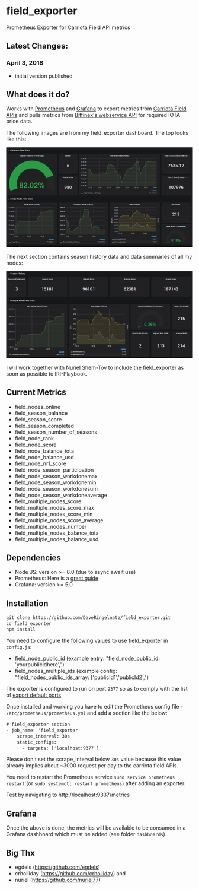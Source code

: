 # field_exporter
Prometheus Exporter for Carriota Field API metrics

## Latest Changes:

### April 3, 2018
* initial version published

## What does it do?

Works with [Prometheus](https://github.com/prometheus/prometheus) and [Grafana](https://grafana.com/) to export metrics from [Carriota Field APIs](http://field.carriota.com/) and pulls metrics from [Bitfinex's webservice API](https://docs.bitfinex.com/v2/docs) for required IOTA price data.

The following images are from my field_exporter dashboard. The top looks like this:

![top of dashboard](https://github.com/DaveRingelnatz/field_exporter/blob/master/images/field_exporter_top.png)

The next section contains season history data and data summaries of all my nodes:

![bottom of dashboard](https://github.com/DaveRingelnatz/field_exporter/blob/master/images/field_exporter_bottom.png)

I will work together with Nuriel Shem-Tov to include the field_exporter as soon as possible to IRI-Playbook.

## Current Metrics

* field_nodes_online
* field_season_balance
* field_season_score
* field_season_completed
* field_season_number_of_seasons
* field_node_rank
* field_node_score
* field_node_balance_iota
* field_node_balance_usd
* field_node_nr1_score
* field_node_season_participation
* field_node_season_workdonemax
* field_node_season_workdonemin
* field_node_season_workdonesum
* field_node_season_workdoneaverage
* field_multiple_nodes_score
* field_multiple_nodes_score_max
* field_multiple_nodes_score_min
* field_multiple_nodes_score_average
* field_multiple_nodes_number
* field_multiple_nodes_balance_iota
* field_multiple_nodes_balance_usd

## Dependencies

* Node JS: version >= 8.0 (due to async await use)
* Prometheus:  Here is a [great guide](https://www.digitalocean.com/community/tutorials/how-to-install-prometheus-on-ubuntu-16-04)
* Grafana: version >= 5.0

## Installation

```
git clone https://github.com/DaveRingelnatz/field_exporter.git
cd field_exporter
npm install
```

You need to configure the following values to use field_exporter in `config.js`:

* field_node_public_id (example entry: "field_node_public_id: 'yourpublicidhere',")
* field_nodes_multiple_ids (example config: "field_nodes_public_ids_array: ['publicId1','publicId2',")

The exporter is configured to run on port `9377` so as to comply with the list of [export default ports](https://github.com/prometheus/prometheus/wiki/Default-port-allocations)

Once installed and working you have to edit the Prometheus config file - `/etc/prometheus/prometheus.yml` and add a section like the below:

```
# field_exporter section
- job_name: 'field_exporter'
    scrape_interval: 30s
    static_configs:
      - targets: ['localhost:9377']
```
Please don't set the scrape_interval below `30s` value because this value already implies about ~3000 request per day to the carriota field APIs.

You need to restart the Prometheus service `sudo service prometheus restart` (or `sudo systemctl restart prometheus`) after adding an exporter.

Test by navigating to http://localhost:9337/metrics

## Grafana

Once the above is done, the metrics will be available to be consumed in a Grafana dashboard which must be added (see folder `dashboards`). 

## Big Thx

* egdels (https://github.com/egdels)
* crholliday (https://github.com/crholliday) and
* nuriel (https://github.com/nuriel77)

